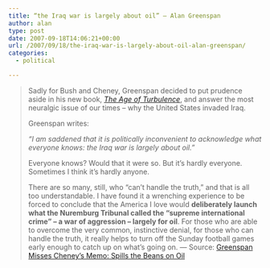 ```yaml
---
title: “the Iraq war is largely about oil” — Alan Greenspan
author: alan
type: post
date: 2007-09-18T14:06:21+00:00
url: /2007/09/18/the-iraq-war-is-largely-about-oil-alan-greenspan/
categories:
  - political

---
```

> Sadly for Bush and Cheney, Greenspan decided to put prudence aside in his new book, _[The Age of Turbulence][1]_, and answer the most neuralgic issue of our times – why the United States invaded Iraq.
>
> Greenspan writes:
>
> _&#8220;I am saddened that it is politically inconvenient to acknowledge what everyone knows: the Iraq war is largely about oil.&#8221;_
>
> Everyone knows? Would that it were so. But it’s hardly everyone. Sometimes I think it’s hardly anyone.
>
> There are so many, still, who &#8220;can’t handle the truth,&#8221; and that is all too understandable. I have found it a wrenching experience to be forced to conclude that the America I love would **deliberately launch what the Nuremburg Tribunal called the &#8220;supreme international crime&#8221; – a war of aggression – largely for oil**. For those who are able to overcome the very common, instinctive denial, for those who can handle the truth, it really helps to turn off the Sunday football games early enough to catch up on what’s going on. &#8212; Source: [Greenspan Misses Cheney&#8217;s Memo: Spills the Beans on Oil][2]

<p class="poweredbyperformancing">
  &nbsp;
</p>


 [1]: http://www.amazon.com/Age-Turbulence-Adventures-New-World/dp/1594201315/antiwarbookstore
 [2]: http://www.antiwar.com/mcgovern/?articleid=11626 "Anti-war.com"
